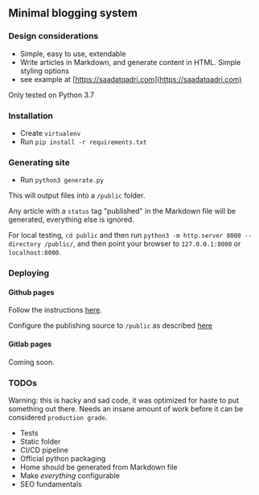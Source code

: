 ## Minimal blogging system

### Design considerations

- Simple, easy to use, extendable
- Write articles in Markdown, and generate content in HTML. Simple styling options
- see example at [https://saadatqadri.com](https://saadatqadri.com)

Only tested on Python 3.7

### Installation

- Create `virtualenv`
- Run `pip install -r requirements.txt`

### Generating site

- Run `python3 generate.py`

This will output files into a `/public` folder.

Any article with a `status` tag "published" in the Markdown file will be generated, everything else is ignored.

For local testing, `cd public` and then run `python3 -m http.server 8000 --directory /public/`, and then point your browser to `127.0.0.1:8000` or `localhost:8000`.

### Deploying 

#### Github pages

Follow the instructions [here](https://help.github.com/en/github/working-with-github-pages/getting-started-with-github-pages).

Configure the publishing source to `/public` as described [here](https://help.github.com/en/github/working-with-github-pages/configuring-a-publishing-source-for-your-github-pages-site) 

#### Gitlab pages

Coming soon.


### TODOs

Warning: this is hacky and sad code, it was optimized for haste to put something out there. Needs an insane amount of work before it can be considered `production grade`.

- Tests
- Static folder
- CI/CD pipeline
- Official python packaging
- Home should be generated from Markdown file
- Make *everything* configurable
- SEO fundamentals


